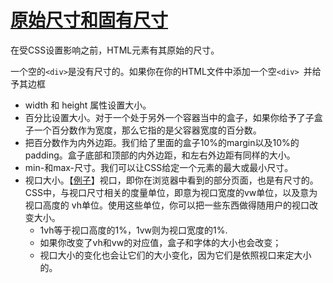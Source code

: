 # [原始尺寸和固有尺寸](https://developer.mozilla.org/zh-CN/docs/Learn/CSS/Building_blocks/Sizing_items_in_CSS#%E5%8E%9F%E5%A7%8B%E5%B0%BA%E5%AF%B8%EF%BC%8C%E6%88%96%E5%9B%BA%E6%9C%89%E5%B0%BA%E5%AF%B8)
在受CSS设置影响之前，HTML元素有其原始的尺寸。

一个空的`<div>`是没有尺寸的。如果你在你的HTML文件中添加一个空`<div> `并给予其边框

* width 和 height 属性设置大小。 
* 百分比设置大小。对于一个处于另外一个容器当中的盒子，如果你给予了子盒子一个百分数作为宽度，那么它指的是父容器宽度的百分数。
* 把百分数作为内外边距。我们给了里面的盒子10%的margin以及10%的padding。盒子底部和顶部的内外边距，和左右外边距有同样的大小。
* min-和max-尺寸。我们可以让CSS给定一个元素的最大或最小尺寸。
* 视口大小。【[例子](https://mdn.github.io/css-examples/learn/sizing/vw-vh.html)】视口，即你在浏览器中看到的部分页面，也是有尺寸的。CSS中，与视口尺寸相关的度量单位，即意为视口宽度的vw单位，以及意为视口高度的 vh单位。使用这些单位，你可以把一些东西做得随用户的视口改变大小。
    * 1vh等于视口高度的1%，1vw则为视口宽度的1%.
    * 如果你改变了vh和vw的对应值，盒子和字体的大小也会改变；
    * 视口大小的变化也会让它们的大小变化，因为它们是依照视口来定大小的。